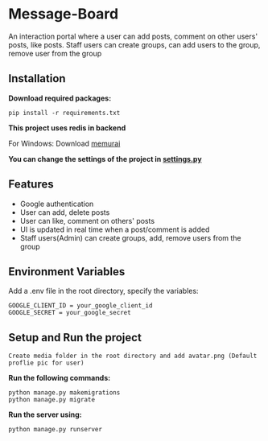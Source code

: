 # Message-Board
An interaction portal where a user can add posts, comment on other users' posts, like posts. Staff users can create groups, can add users to the group, remove user from the group

## Installation 

**Download required packages:**
```
pip install -r requirements.txt
```

**This project uses redis in backend**

For Windows: Download [memurai](https://www.memurai.com)

**You can change the settings of the project in [settings.py](https://github.com/yashwanth1412/Message-Board/blob/master/edxdjango/settings.py)**

## Features
- Google authentication
- User can add, delete posts
- User can like, comment on others' posts
- UI is updated in real time when a post/comment is added
- Staff users(Admin) can create groups, add, remove users from the group

## Environment Variables

Add a .env file in the root directory, specify the variables:
```
GOOGLE_CLIENT_ID = your_google_client_id
GOOGLE_SECRET = your_google_secret
```

## Setup and Run the project
```
Create media folder in the root directory and add avatar.png (Default proflie pic for user)
```

**Run the following commands:**
```
python manage.py makemigrations
python manage.py migrate
```

**Run the server using:**
```
python manage.py runserver
```
